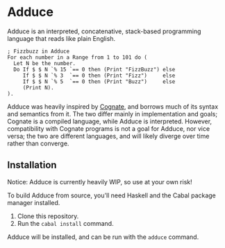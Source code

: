 # Adduce

Adduce is an interpreted, concatenative, stack-based programming language that reads like plain English.

```
; Fizzbuzz in Adduce
For each number in a Range from 1 to 101 do (
  Let N be the number.
  Do If $ $ N `% 15 `== 0 then (Print "FizzBuzz") else
     If $ $ N `% 3  `== 0 then (Print "Fizz")     else
     If $ $ N `% 5  `== 0 then (Print "Buzz")     else
     (Print N).
).
```

Adduce was heavily inspired by [Cognate](https://github.com/cognate-lang/cognate), and borrows much of its syntax and semantics from it. The
two differ mainly in implementation and goals; Cognate is a compiled language, while Adduce is interpreted. However, compatibility with Cognate
programs is not a goal for Adduce, nor vice versa; the two are different languages, and will likely diverge over time rather than converge.

## Installation

Notice: Adduce is currently heavily WIP, so use at your own risk!

To build Adduce from source, you'll need Haskell and the Cabal package manager installed.

1. Clone this repository.
2. Run the `cabal install` command.

Adduce will be installed, and can be run with the `adduce` command.

